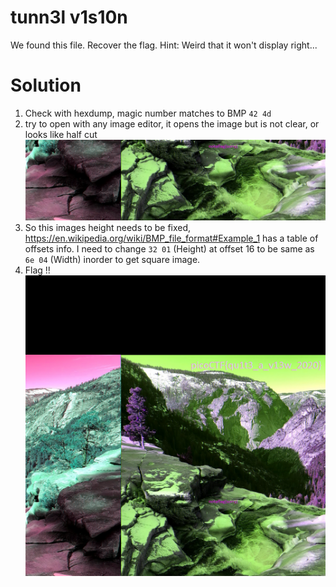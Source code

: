 # tunn3l v1s10n
We found this file. Recover the flag.
Hint: Weird that it won't display right...

# Solution
1. Check with hexdump, magic number matches to BMP `42 4d`
2. try to open with any image editor, it opens the image but is not clear, or looks like half cut
![First half-cut image](assets/tunn3l-v1s10n/image.png)
3. So this images height needs to be fixed, https://en.wikipedia.org/wiki/BMP_file_format#Example_1 has a table of offsets info. I need to change `32 01` (Height) at offset 16 to be same as `6e 04` (Width) inorder to get square image.
4. Flag !!
![Second final image](assets/tunn3l-v1s10n/image-1.png)